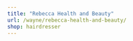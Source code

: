 ```yaml
---
title: "Rebecca Health and Beauty"
url: /wayne/rebecca-health-and-beauty/
shop: hairdresser
---
```

